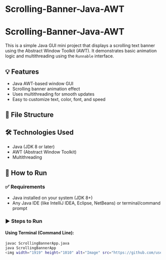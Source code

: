 # Scrolling-Banner-Java-AWT

# Scrolling-Banner-Java-AWT

This is a simple Java GUI mini project that displays a scrolling text banner using the Abstract Window Toolkit (AWT). It demonstrates basic animation logic and multithreading using the `Runnable` interface.

## 💡 Features

- Java AWT-based window GUI
- Scrolling banner animation effect
- Uses multithreading for smooth updates
- Easy to customize text, color, font, and speed

## 📁 File Structure


## 🛠️ Technologies Used

- Java (JDK 8 or later)
- AWT (Abstract Window Toolkit)
- Multithreading

## 🚀 How to Run

### ✅ Requirements
- Java installed on your system (JDK 8+)
- Any Java IDE (like IntelliJ IDEA, Eclipse, NetBeans) or terminal/command prompt

### ▶️ Steps to Run

#### Using Terminal (Command Line):
```bash
javac ScrollingBannerApp.java
java ScrollingBannerApp
<img width="1919" height="1010" alt="Image" src="https://github.com/user-attachments/assets/902207c8-56db-4ae4-8858-e8d8be34a8f8" />








